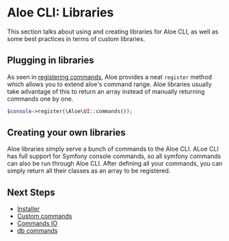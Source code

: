 # Aloe CLI: Libraries

This section talks about using and creating libraries for Aloe CLI, as well as some best practices in terms of custom libraries.

## Plugging in libraries

As seen in [registering commands](aloe-cli/v/1.0/commands/custom?id=registering-commands), Aloe provides a neat `register` method which allows you to extend aloe's command range. Aloe libraries usually take advantage of this to return an array instead of manually returning commands one by one.

```php
$console->register(\Aloe\UI::commands());
```

## Creating your own libraries

Aloe libraries simply serve a bunch of commands to the Aloe CLI. ALoe CLI has full support for Symfony console commands, so all symfony commands can also be run through Aloe CLI. After defining all your commands, you can simply return all their classes as an array to be registered.

## Next Steps

- [Installer](/aloe-cli/v/1.1.0-beta/installer)
- [Custom commands](/aloe-cli/v/1.1.0-beta/commands/custom)
- [Commands IO](/aloe-cli/v/1.1.0-beta/commands/io)
- [db commands](/aloe-cli/v/1.1.0-beta/db-commands)

